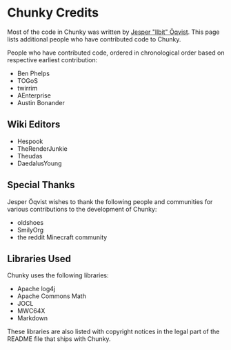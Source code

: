 Chunky Credits
==============

Most of the code in Chunky was written by [Jesper "llbit" &Ouml;qvist][1]. This
page lists additional people who have contributed code to Chunky.

People who have contributed code, ordered in chronological order based on
respective earliest contribution:

* Ben Phelps
* TOGoS
* twirrim
* AEnterprise
* Austin Bonander

Wiki Editors
------------

* Hespook
* TheRenderJunkie
* Theudas
* DaedalusYoung

Special Thanks
--------------

Jesper &Ouml;qvist wishes to thank the following people and communities for
various contributions to the development of Chunky:

* oldshoes
* SmilyOrg
* the reddit Minecraft community

Libraries Used
--------------

Chunky uses the following libraries:

* Apache log4j
* Apache Commons Math
* JOCL
* MWC64X
* Markdown

These libraries are also listed with copyright notices in the legal part of the
README file that ships with Chunky.

[1]: http://llbit.se
